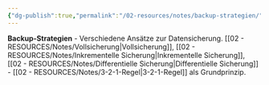 ```yaml
---
{"dg-publish":true,"permalink":"/02-resources/notes/backup-strategien/","tags":["datensicherung/methoden","schutz/verlust"],"noteIcon":"","updated":"2025-08-28T20:50:26.000+02:00"}
---
```



**Backup-Strategien** - Verschiedene Ansätze zur Datensicherung.
[[02 - RESOURCES/Notes/Vollsicherung\|Vollsicherung]], [[02 - RESOURCES/Notes/Inkrementelle Sicherung\|Inkrementelle Sicherung]], [[02 - RESOURCES/Notes/Differentielle Sicherung\|Differentielle Sicherung]] - [[02 - RESOURCES/Notes/3-2-1-Regel\|3-2-1-Regel]] als Grundprinzip.